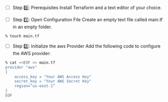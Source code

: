 

- [ ]  Step :zero:: Prerequisites
Install Terraform and a text editor of your choice.

- [ ]  Step :one:: Open Configuration File
Create an empty text file called main.tf in an empty folder.

```bash
% touch main.tf
```

- [ ] Step :two:: Initialize the aws Provider
Add the following code to configure the AWS provider:

```zsh
% cat <<EOF >> main.tf
provider "aws" 
{
  	access_key = "Your AWS Access Key"
  	secret_key = "Your AWS Secret Key"
	region=”us-east-1”
}
EOF
